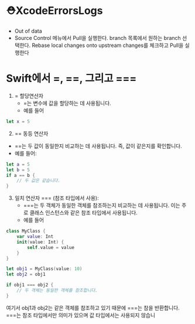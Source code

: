 # ⛑️XcodeErrorsLogs

- Out of data
- Source Control 메뉴에서 Pull을 실행한다.
branch 목록에서 원하는 branch 선택한다.
Rebase local changes onto upstream changes를 체크하고 Pull을 실행한다

# Swift에서 =, ==, 그리고 ===
1. = 할당연산자
   - =는 변수에 값을 할당하는 데 사용됩니다.
   - 예를 들어
```swift
let x = 5
```

2. == 동등 연산자 
- ==는 두 값이 동일한지 비교하는 데 사용됩니다. 즉, 값이 같은지를 확인합니다.
- 예를 들어:
```swift
let a = 5
let b = 5
if a == b {
    // 두 값은 같습니다.
}

```

3. 일치 연산자 === (참조 타입에서 사용):
   - ===는 두 객체가 동일한 객체를 참조하는지 비교하는 데 사용됩니다. 이는 주로 클래스 인스턴스와 같은 참조 타입에서 사용됩니다.
   - 예를 들어
```swift
class MyClass {
    var value: Int
    init(value: Int) {
        self.value = value
    }
}

let obj1 = MyClass(value: 10)
let obj2 = obj1

if obj1 === obj2 {
    // 두 객체는 동일한 객체를 참조합니다.
}
```
여기서 obj1과 obj2는 같은 객체를 참조하고 있기 때문에 ===는 참을 반환합니다.
===는 참조 타입에서만 의미가 있으며 값 타입에서는 사용되지 않습니
